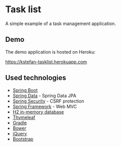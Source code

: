 # Task list

A simple example of a task management application.

## Demo
The demo application is hosted on Heroku: 

https://kstefan-tasklist.herokuapp.com

## Used technologies
* [Spring Boot](http://projects.spring.io/spring-boot/)
* [Spring Data](http://projects.spring.io/spring-data/) - Spring Data JPA
* [Spring Security](http://projects.spring.io/spring-security/) - CSRF protection
* [Spring Framework](http://projects.spring.io/spring-framework/) - Web MVC
* [H2 in-memory database](http://h2database.com/)
* [Thymeleaf](http://www.thymeleaf.org/)
* [Gradle](http://gradle.org/)
* [Bower](http://bower.io/)
* [jQuery](https://jquery.com/)
* [Bootstrap](http://getbootstrap.com/)
